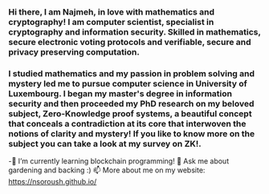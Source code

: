 ### Hi there, I am Najmeh, in love with mathematics and cryptography! I am computer scientist, specialist in cryptography and information security. Skilled in mathematics, secure electronic voting protocols and verifiable, secure and privacy preserving computation.                                                
### I studied mathematics and my passion in problem solving and mystery led me to pursue computer science in University of Luxembourg. I began my master's degree in information security and then proceeded my PhD research on my beloved subject, Zero-Knowledge proof systems, a beautiful concept that conceals a contradiction at its core that interwoven the notions of clarity and mystery! If you like to know more on the subject you can take a look at my survey on ZK!.

-🌱 I’m currently learning blockchain programming!
 💬 Ask me about gardening and backing :)
 📫 More about me on my website: https://nsoroush.github.io/




<!--
**nsoroush/nsoroush** is a ✨ _special_ ✨ repository because its `README.md` (this file) appears on your GitHub profile.

Here are some ideas to get you started:

- 🔭 I’m currently working on ...
- 🌱 I’m currently learning ...
- 👯 I’m looking to collaborate on ...
- 🤔 I’m looking for help with ...
- 💬 Ask me about ...
- 📫 How to reach me: ...
- 😄 Pronouns: ...
- ⚡ Fun fact: ...
-->
